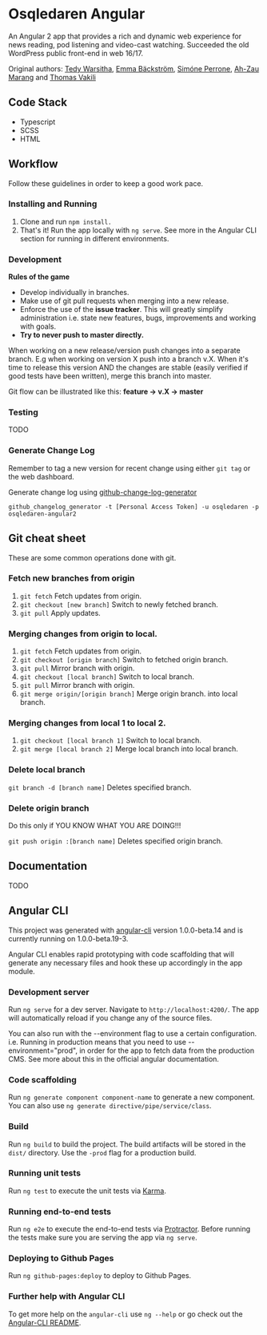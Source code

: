 # Osqledaren Angular
An Angular 2 app that provides a rich and dynamic web experience for news reading, pod listening and video-cast watching. Succeeded the old WordPress public front-end in web 16/17.

Original authors: [Tedy Warsitha](https://github.com/tedyw), [Emma Bäckström](https://github.com/emmabckstrm), [Simóne Perrone](https://github.com/simpison), [Ah-Zau Marang](https://github.com/AZNanoi) and [Thomas Vakili](https://github.com/touzen)

## Code Stack
- Typescript
- SCSS
- HTML

## Workflow

Follow these guidelines in order to keep a good work pace.

### Installing and Running

1. Clone and run `npm install.`
2. That's it! Run the app locally with `ng serve`. See more in the Angular CLI section for running in different environments.

### Development

**Rules of the game**

- Develop individually in branches.
- Make use of git pull requests when merging into a new release.
- Enforce the use of the **issue tracker**. This will greatly simplify administration i.e. state new features, bugs, improvements and working with goals.
- **Try to never push to master directly.**

When working on a new release/version push changes into a separate branch. E.g when working on version X push into a branch v.X. When it's time to release this version AND the changes are stable (easily verified if good tests have been written), merge this branch into master.

Git flow can be illustrated like this: **feature -> v.X -> master**

### Testing

TODO

### Generate Change Log

Remember to tag a new version for recent change using either `git tag` or the web dashboard.

Generate change log using [github-change-log-generator](https://github.com/skywinder/github-changelog-generator)

`github_changelog_generator -t [Personal Access Token] -u osqledaren -p osqledaren-angular2`


## Git cheat sheet

These are some common operations done with git.

### Fetch new branches from origin

1. `git fetch` Fetch updates from origin.
2. `git checkout [new branch]` Switch to newly fetched branch.
3. `git pull` Apply updates.

### Merging changes from origin to local.

1. `git fetch` Fetch updates from origin.
2. `git checkout [origin branch]` Switch to fetched origin branch.
3. `git pull` Mirror branch with origin.
4. `git checkout [local branch]` Switch to local branch.
5. `git pull` Mirror branch with origin.
6. `git merge origin/[origin branch]` Merge origin branch. into local branch.

### Merging changes from local 1 to local 2.

1. `git checkout [local branch 1]` Switch to local branch.
2. `git merge [local branch 2]` Merge local branch into local branch.

### Delete local branch

`git branch -d [branch name]` Deletes specified branch.

### Delete origin branch

Do this only if YOU KNOW WHAT YOU ARE DOING!!!

`git push origin :[branch name]` Deletes specified origin branch.

## Documentation

TODO

## Angular CLI

This project was generated with [angular-cli](https://github.com/angular/angular-cli) version 1.0.0-beta.14 and is currently running on 1.0.0-beta.19-3.

Angular CLI enables rapid prototyping with code scaffolding that will generate any necessary files and hook these up accordingly in the app module.

### Development server
Run `ng serve` for a dev server. Navigate to `http://localhost:4200/`. The app will automatically reload if you change any of the source files.

You can also run with the --environment flag to use a certain configuration. i.e. Running in production means that you need to use --environment="prod", in order for the app to fetch data from the production CMS. See more about this in the official angular documentation.

### Code scaffolding

Run `ng generate component component-name` to generate a new component. You can also use `ng generate directive/pipe/service/class`.

### Build

Run `ng build` to build the project. The build artifacts will be stored in the `dist/` directory. Use the `-prod` flag for a production build.

### Running unit tests

Run `ng test` to execute the unit tests via [Karma](https://karma-runner.github.io).

### Running end-to-end tests

Run `ng e2e` to execute the end-to-end tests via [Protractor](http://www.protractortest.org/). 
Before running the tests make sure you are serving the app via `ng serve`.

### Deploying to Github Pages

Run `ng github-pages:deploy` to deploy to Github Pages.

### Further help with Angular CLI

To get more help on the `angular-cli` use `ng --help` or go check out the [Angular-CLI README](https://github.com/angular/angular-cli/blob/master/README.md).
